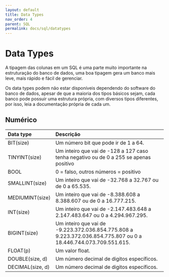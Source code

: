 ```yaml
---
layout: default
title: Data Types
nav_order: 4
parent: SQL
permalink: docs/sql/datatypes
---
```


# Data Types

A tipagem das colunas em um SQL é uma parte muito importante na estruturação do banco de dados, uma boa tipagem gera um banco mais leve, mais rápido e fácil de gerenciar.

Os data types podem não estar disponíveis dependendo do software do banco de dados, apesar de que a maioria dos tipos básicos sejam, cada banco pode possuir uma estrutura própria, com diversos tipos diferentes, por isso, leia a documentação própria de cada um.

## Numérico

|Data type |	Descrição |
|:--------|:---------------|
|BIT(size) | Um número bit que pode ir de 1 a 64.|
|TINYINT(size) | Um inteiro que vai de -128 a 127 caso tenha negativo ou de 0 a 255 se apenas positivo |
|BOOL | 0 = falso, outros números = positivo |
|SMALLINT(size) |	Um inteiro que vai de -32.768 a 32.767 ou de 0 a 65.535. |
|MEDIUMINT(size) |	Um inteiro que vai de -8.388.608 a 8.388.607 ou de 0 a 16.777.215. |
|INT(size) | 	Um inteiro que vai de -2.147.483.648 a 2.147.483.647 ou 0 a 4.294.967.295. |
|BIGINT(size) |	Um inteiro que vai de -9.223.372.036.854.775.808 a 9.223.372.036.854.775.807 ou 0 a 18.446.744.073.709.551.615. |
|FLOAT(p) |	Um valor float. |
|DOUBLE(size, d) |	Um número decimal de digitos específicos. |
|DECIMAL(size, d) |	Um número decimal de digitos específicos. |